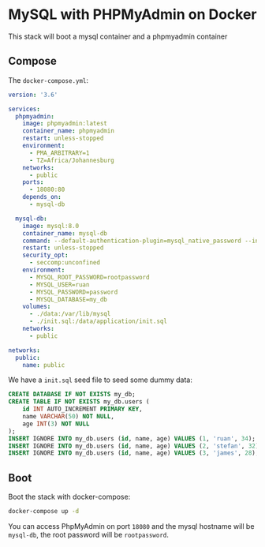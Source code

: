 # MySQL with PHPMyAdmin on Docker

This stack will boot a mysql container and a phpmyadmin container

## Compose 

The `docker-compose.yml`:

```yaml
version: '3.6'

services:
  phpmyadmin:
    image: phpmyadmin:latest
    container_name: phpmyadmin
    restart: unless-stopped
    environment:
      - PMA_ARBITRARY=1
      - TZ=Africa/Johannesburg
    networks:
      - public
    ports:
      - 18080:80
    depends_on:
      - mysql-db

  mysql-db:
    image: mysql:8.0
    container_name: mysql-db
    command: --default-authentication-plugin=mysql_native_password --init-file=/data/application/init.sql
    restart: unless-stopped
    security_opt:
      - seccomp:unconfined
    environment:
      - MYSQL_ROOT_PASSWORD=rootpassword
      - MYSQL_USER=ruan
      - MYSQL_PASSWORD=password
      - MYSQL_DATABASE=my_db
    volumes:
      - ./data:/var/lib/mysql
      - ./init.sql:/data/application/init.sql
    networks:
      - public

networks:
  public:
    name: public
```

We have a `init.sql` seed file to seed some dummy data:

```sql
CREATE DATABASE IF NOT EXISTS my_db;
CREATE TABLE IF NOT EXISTS my_db.users (
    id INT AUTO_INCREMENT PRIMARY KEY,
    name VARCHAR(50) NOT NULL,
    age INT(3) NOT NULL
);
INSERT IGNORE INTO my_db.users (id, name, age) VALUES (1, 'ruan', 34);
INSERT IGNORE INTO my_db.users (id, name, age) VALUES (2, 'stefan', 32);
INSERT IGNORE INTO my_db.users (id, name, age) VALUES (3, 'james', 28);
```

## Boot

Boot the stack with docker-compose:

```bash
docker-compose up -d
```

You can access PhpMyAdmin on port `18080` and the mysql hostname will be `mysql-db`, the root password will be `rootpassword`.
